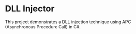 # DLL Injector

This project demonstrates a DLL injection technique using APC (Asynchronous Procedure Call) in C#.


